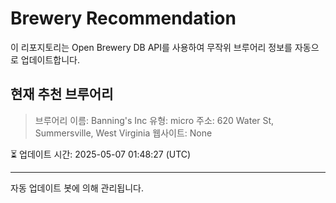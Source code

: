 # Brewery Recommendation

이 리포지토리는 Open Brewery DB API를 사용하여 무작위 브루어리 정보를 자동으로 업데이트합니다.

## 현재 추천 브루어리
> 브루어리 이름: Banning's Inc
유형: micro
주소: 620 Water St, Summersville, West Virginia
웹사이트: None

⏳ 업데이트 시간: 2025-05-07 01:48:27 (UTC)

---
자동 업데이트 봇에 의해 관리됩니다.